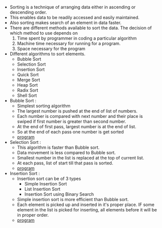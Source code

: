 - Sorting is a technique of arranging data either in ascending or descending order.
- This enables data to be readily accessed and easily maintained.
- Also sorting makes search of an element in data faster.
- There are different methods available to sort the data. The decision of which method to use depends on
	1. Time spent by programmer in coding a particular algorithm
	2. Machine time necessary for running for a program.
	3. Space necessary for the program
- Different algorithms to sort elements.
	- Bubble Sort
	- Selection Sort
	- Insertion Sort
	- Quick Sort
	- Merge Sort
	- Heap Sort
	- Radix Sort
	- Shell Sort
- Bubble Sort :
	- Simplest sorting algorithm
	- The largest number is pushed at the end of list of numbers.
	- Each number is compared with next number and their place is swiped if first number is greater than second number.
	- At the end of first pass, largest number is at the end of list.
	- So at the end of each pass one number is get sorted
	- [program](bubble_sort.c)
- Selection Sort :
	- This algorithm is faster than Bubble sort.
	- Data movement is less compared to Bubble sort.
	- Smallest number in the list is replaced at the top of current list.
	- At each pass, list of start till that pass is sorted.
	- [program](selection_sort.c)
- Insertion Sort :
	- Insertion sort can be of 3 types
		- Simple Insertion Sort
		- List Insertion Sort
		- Insertion Sort using Binary Search
	- Simple insertion sort is more efficient than Bubble sort.
	- Each element is picked up and inserted in it's proper place. IF some element in the list is picked for inserting, all elements before it will be in proper order.
	- [program](simple_insertion_sort.c)